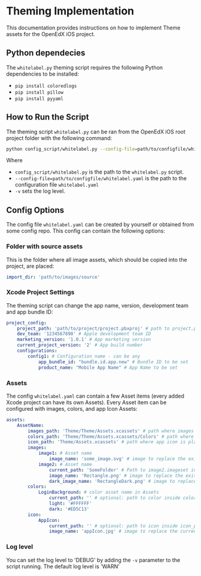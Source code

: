 # Theming Implementation
This documentation provides instructions on how to implement Theme assets for the OpenEdX iOS project.

## Python dependecies 
The `whitelabel.py` theming script requires the following Python dependencies to be installed:
- `pip install coloredlogs`
- `pip install pillow`
- `pip install pyyaml`

## How to Run the Script
The theming script `whitelabel.py` can be ran from the OpenEdX iOS root project folder with the following command:
```bash
python config_script/whitelabel.py --config-file=path/to/configfile/whitelabel.yaml -v
```
Where 
- `config_script/whitelabel.py` is the path to the `whitelabel.py` script.
- `--config-file=path/to/configfile/whitelabel.yaml`  is the path to the configuration file `whitelabel.yaml`
- `-v` sets the log level.

## Config Options
The config file `whitelabel.yaml` can be created by yourself or obtained from some config repo.
This config can contain the following options:
### Folder with source assets
This is the folder where all image assets, which should be copied into the project, are placed:
```yaml
import_dir: 'path/to/images/source'
```
### Xcode Project Settings
The theming script can change the app name, version, development team and app bundle ID:
```yaml
project_config:
    project_path: 'path/to/project/project.pbxproj' # path to project.pbxproj file
    dev_team: '1234567890' # Apple development team ID
    marketing_version: '1.0.1' # App marketing version
    current_project_version: '2' # App build number
    configurations:
        config1: # Configuration name - can be any
            app_bundle_id: "bundle.id.app.new" # Bundle ID to be set
            product_name: "Mobile App Name" # App Name to be set
```
### Assets
The config `whitelabel.yaml` can contain a few Asset items (every added Xcode project can have its own Assets). 
Every Asset item can be configured with images, colors, and app Icon Assets:
```yaml
assets:
    AssetName:
        images_path: 'Theme/Theme/Assets.xcassets' # path where images are placed in this Asset
        colors_path: 'Theme/Theme/Assets.xcassets/Colors' # path where colors are placed in this Asset
        icon_path: 'Theme/Assets.xcassets' # path where app icon is placed in this Asset 
        images:
            image1: # Asset name
                image_name: 'some_image.svg' # image to replace the existing one for image1 Asset (light/universal)
            image2: # Asset name
                current_path: 'SomeFolder' # Path to image2.imageset inside Assets.xcassets
                image_name: 'Rectangle.png' # image to replace the existing one for image2 Asset (light/universal)
                dark_image_name: 'RectangleDark.png' # image to replace the existing dark appearance for image2 Asset (dark)
        colors:
            LoginBackground: # color asset name in Assets
                current_path: '' # optional: path to color inside colors_path
                light: '#FFFFFF'
                dark: '#ED5C13'
        icon:
            AppIcon:
                current_path: '' # optional: path to icon inside icon_path
                image_name: 'appIcon.jpg' # image to replace the current AppIcon - png or jpg are supported
```
### Log level
You can set the log level to 'DEBUG' by adding the `-v` parameter to the script running.
The default log level is 'WARN'
## 